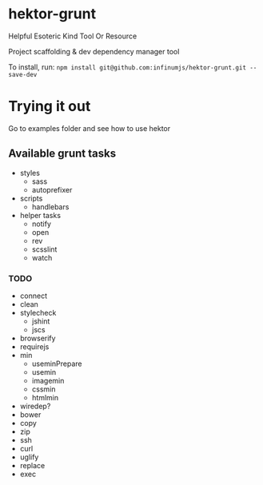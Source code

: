 # hektor-grunt

Helpful Esoteric Kind Tool Or Resource

Project scaffolding &amp; dev dependency manager tool

To install, run: ``npm install git@github.com:infinumjs/hektor-grunt.git --save-dev``

# Trying it out

Go to examples folder and see how to use hektor

## Available grunt tasks

* styles
  * sass
  * autoprefixer
* scripts
  * handlebars
* helper tasks
  * notify
  * open
  * rev
  * scsslint
  * watch

### TODO

* connect
* clean
* stylecheck
  * jshint
  * jscs
* browserify
* requirejs
* min
  * useminPrepare
  * usemin
  * imagemin
  * cssmin
  * htmlmin
* wiredep?
* bower
* copy
* zip
* ssh
* curl
* uglify
* replace
* exec
